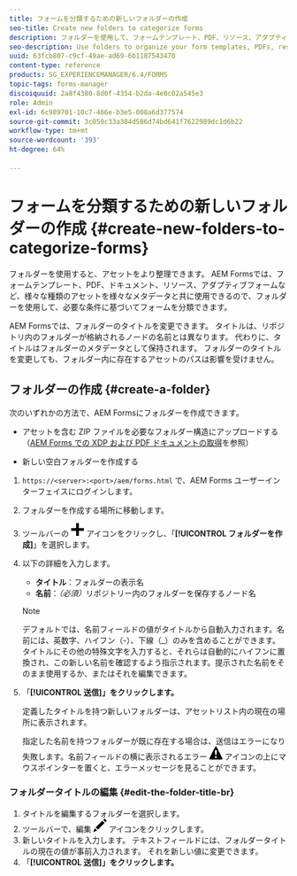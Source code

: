 ```yaml
---
title: フォームを分類するための新しいフォルダーの作成
seo-title: Create new folders to categorize forms
description: フォルダーを使用して、フォームテンプレート、PDF、リソース、アダプティブフォームを整理します。
seo-description: Use folders to organize your form templates, PDFs, resources, and adaptive forms.
uuid: 63fcb807-c9cf-49ae-ad69-6b1187543470
content-type: reference
products: SG_EXPERIENCEMANAGER/6.4/FORMS
topic-tags: forms-manager
discoiquuid: 2a8f4380-8d0f-4354-b2da-4e0c02a545e3
role: Admin
exl-id: 6c989701-10c7-466e-b3e5-008a6d377574
source-git-commit: 3c050c33a384d586d74bd641f7622989dc1d6b22
workflow-type: tm+mt
source-wordcount: '393'
ht-degree: 64%

---
```


# フォームを分類するための新しいフォルダーの作成 {#create-new-folders-to-categorize-forms}

フォルダーを使用すると、アセットをより整理できます。 AEM Formsでは、フォームテンプレート、PDF、ドキュメント、リソース、アダプティブフォームなど、様々な種類のアセットを様々なメタデータと共に使用できるので、フォルダーを使用して、必要な条件に基づいてフォームを分類できます。

AEM Formsでは、フォルダーのタイトルを変更できます。 タイトルは、リポジトリ内のフォルダーが格納されるノードの名前とは異なります。 代わりに、タイトルはフォルダーのメタデータとして保持されます。 フォルダーのタイトルを変更しても、フォルダー内に存在するアセットのパスは影響を受けません。

## フォルダーの作成 {#create-a-folder}

次のいずれかの方法で、AEM Formsにフォルダーを作成できます。

* アセットを含む ZIP ファイルを必要なフォルダー構造にアップロードする（[AEM Forms での XDP および PDF ドキュメントの取得](/help/forms/using/get-xdp-pdf-documents-aem.md)を参照）

* 新しい空白フォルダーを作成する

1. `https://<server>:<port>/aem/forms.html` で、AEM Forms ユーザーインターフェイスにログインします。
1. フォルダーを作成する場所に移動します。
1. ツールバーの ![aem6forms_add](assets/aem6forms_add.png) アイコンをクリックし、「**[!UICONTROL フォルダーを作成]**」を選択します。

1. 以下の詳細を入力します。

   * **タイトル**：フォルダーの表示名
   * **名前**：*（必須）*&#x200B;リポジトリー内のフォルダーを保存するノード名

   >[!NOTE]
   >
   >デフォルトでは、名前フィールドの値がタイトルから自動入力されます。名前には、英数字、ハイフン（-）、下線（_）のみを含めることができます。タイトルにその他の特殊文字を入力すると、それらは自動的にハイフンに置換され、この新しい名前を確認するよう指示されます。提示された名前をそのまま使用するか、またはそれを編集できます。

1. 「**[!UICONTROL 送信]」をクリックします。**

   定義したタイトルを持つ新しいフォルダーは、アセットリスト内の現在の場所に表示されます。

   指定した名前を持つフォルダーが既に存在する場合は、送信はエラーになり失敗します。名前フィールドの横に表示されるエラー ![aem6forms_error_alert](assets/aem6forms_error_alert.png) アイコンの上にマウスポインターを置くと、エラーメッセージを見ることができます。

### フォルダータイトルの編集 {#edit-the-folder-title-br}

1. タイトルを編集するフォルダーを選択します。
1. ツールバーで、編集 ![aem6forms_edit](assets/aem6forms_edit.png) アイコンをクリックします。
1. 新しいタイトルを入力します。 テキストフィールドには、フォルダータイトルの現在の値が事前入力されます。 それを新しい値に変更できます。
1. 「**[!UICONTROL 送信]」をクリックします。**

